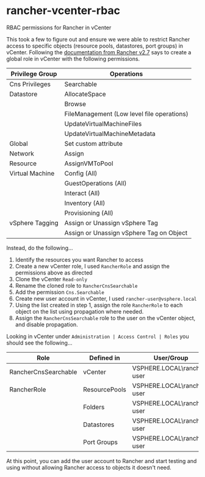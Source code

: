 # rancher-vcenter-rbac

RBAC permissions for Rancher in vCenter

This took a few to figure out and ensure we were able to restrict Rancher access to specific objects (resource pools, datastores, port groups) in vCenter. Following the [documentation from Rancher v2.7](https://ranchermanager.docs.rancher.com/how-to-guides/new-user-guides/launch-kubernetes-with-rancher/use-new-nodes-in-an-infra-provider/vsphere/create-credentials) says to create a global role in vCenter with the following permissions.

| Privilege Group | Operations                                 |
| --------------- | ------------------------------------------ |
| Cns Privileges  | Searchable                                 |
| Datastore       | AllocateSpace                              |
|                 | Browse                                     |
|                 | FileManagement (Low level file operations) |
|                 | UpdateVirtualMachineFiles                  |
|                 | UpdateVirtualMachineMetadata               |
| Global          | Set custom attribute                       |
| Network         | Assign                                     |
| Resource        | AssignVMToPool                             |
| Virtual Machine | Config (All)                               |
|                 | GuestOperations (All)                      |
|                 | Interact (All)                             |
|                 | Inventory (All)                            |
|                 | Provisioning (All)                         |
| vSphere Tagging | Assign or Unassign vSphere Tag             |
|                 | Assign or Unassign vSphere Tag on Object   |

Instead, do the following...

1. Identify the resources you want Rancher to access
2. Create a new vCenter role, I used `RancherRole` and assign the permissions above as directed
3. Clone the vCenter `Read-only`
  1. Rename the cloned role to `RancherCnsSearchable`
  2. Add the permission `Cns.Searchable`
4. Create new user account in vCenter, I used `rancher-user@vsphere.local`
5. Using the list created in step 1, assign the role `RancherRole` to each object on the list using propagation where needed.
6. Assign the `RancherCnsSearchable` role to the user on the vCenter object, and disable propagation.

Looking in vCenter under `Administration | Access Control | Roles` you should see the following...

| Role                 | Defined in    | User/Group                 | Propagate |
| -------------------- | ------------- | -------------------------- | --------- |
| RancherCnsSearchable | vCenter       | VSPHERE.LOCAL\rancher-user | false     |
| RancherRole          | ResourcePools | VSPHERE.LOCAL\rancher-user | true      |
|                      | Folders       | VSPHERE.LOCAL\rancher-user | true      |
|                      | Datastores    | VSPHERE.LOCAL\rancher-user | true      |
|                      | Port Groups   | VSPHERE.LOCAL\rancher-user | true      |

At this point, you can add the user account to Rancher and start testing and using without allowing Rancher access to objects it doesn't need.
